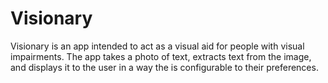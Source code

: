 # Visionary
Visionary is an app intended to act as a visual aid for people with visual impairments.  The app takes a photo of text, 
extracts text from the image, and displays it to the user in a way the is configurable to their preferences.
